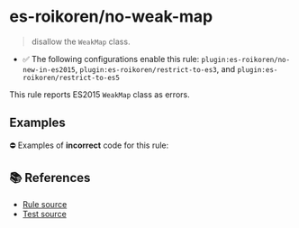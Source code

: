 # es-roikoren/no-weak-map
> disallow the `WeakMap` class.

- ✅ The following configurations enable this rule: `plugin:es-roikoren/no-new-in-es2015`, `plugin:es-roikoren/restrict-to-es3`, and `plugin:es-roikoren/restrict-to-es5`

This rule reports ES2015 `WeakMap` class as errors.

## Examples

⛔ Examples of **incorrect** code for this rule:

<eslint-playground type="bad" code="/*eslint es-roikoren/no-weak-map: error */
let map = new WeakMap()
" />

## 📚 References

- [Rule source](https://github.com/roikoren755/eslint-plugin-es/blob/v0.0.1/src/rules/no-weak-map.ts)
- [Test source](https://github.com/roikoren755/eslint-plugin-es/blob/v0.0.1/tests/src/rules/no-weak-map.ts)
